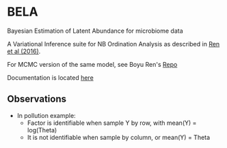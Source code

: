 BELA
====

Bayesian Estimation of Latent Abundance for microbiome data

A Variational Inference suite for NB Ordination Analysis as described in [Ren et al (2016)](http://arxiv.org/abs/1601.05156).

For MCMC version of the same model, see Boyu Ren's [Repo](https://github.com/boyuren158/DirichletFactor)

Documentation is located [here](https://www.dropbox.com/s/92z4gncbmvrxbgs/LRVI.pdf?dl=0)

Observations
---
* In pollution example: 
    * Factor is identifiable when sample Y by row, with mean(Y) = log(Theta)
    * It is not identifiable when sample by column, or mean(Y) = Theta